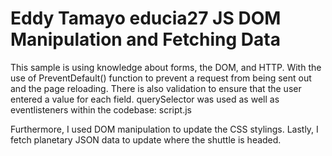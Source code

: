 # Eddy Tamayo educia27 JS DOM Manipulation and Fetching Data


This sample is using knowledge about forms, the DOM, and HTTP. With the use of PreventDefault() function to prevent a request from being sent out and the page reloading. There is also validation to ensure that the user entered a value for each field. querySelector was used as well as eventlisteners
within the codebase: script.js

Furthermore, I used DOM manipulation to update the CSS stylings. Lastly, I fetch planetary JSON data to update where the shuttle is headed. 


